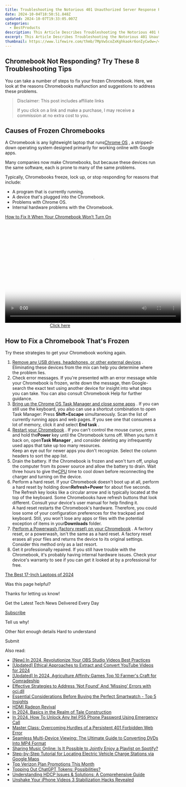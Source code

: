 ```yaml
---
title: Troubleshooting the Notorious 401 Unauthorized Server Response Problem
date: 2024-10-04T18:50:51.848Z
updated: 2024-10-07T19:33:05.007Z
categories:
  - BestProducts
description: This Article Describes Troubleshooting the Notorious 401 Unauthorized Server Response Problem
excerpt: This Article Describes Troubleshooting the Notorious 401 Unauthorized Server Response Problem
thumbnail: https://www.lifewire.com/thmb/7MpVwScoZxKghkaokr6onIyCwdw=/400x300/filters:no_upscale():max_bytes(150000):strip_icc():format(webp)/401-unauthorized-error-what-it-is-and-how-to-fix-it-2622934-e98cc16b41504abdbc47fb6cbaeebcfa.png
---
```


## Chromebook Not Responding? Try These 8 Troubleshooting Tips
 You can take a number of steps to fix your frozen Chromebook. Here, we look at the reasons Chromebooks malfunction and suggestions to address these problems.

>  Disclaimer: This post includes affiliate links
>
>  If you click on a link and make a purchase, I may receive a commission at no extra cost to you.
>

## Causes of Frozen Chromebooks

 A Chromebook is any lightweight laptop that runs[Chrome OS](https://www.lifewire.com/google-chrome-os-1616448) , a stripped-down operating system designed primarily for working online with Google apps.

 Many companies now make Chromebooks, but because these devices run the same software, each is prone to many of the same problems.

 Typically, Chromebooks freeze, lock up, or stop responding for reasons that include:

* A program that is currently running.
* A device that's plugged into the Chromebook.
* Problems with Chrome OS.
* Internal hardware problems with the Chromebook.

[How to Fix It When Your Chromebook Won’t Turn On](https://www.lifewire.com/fix-a-chromebook-that-wont-turn-on-4802489)

<!-- affiliate ads begin -->
<span id="1160850">
					<video width="576" height="324" style="cursor:pointer"
           poster="//a.impactradius-go.com/display-clicktoplayimage/1160850.png"
           onclick="if(!this.playClicked){this.play();this.setAttribute('controls',true);this.playClicked=true;}">
	   <source src="//a.impactradius-go.com/display-ad/14559-1160850">
	   <img src="//a.impactradius-go.com/display-clicktoplayimage/1160850.png" style="border: none; height: 100%; width: 100%; object-fit: contain">
	</video>
	<div style="width:360px;text-align:center"><a href="javascript:window.open(decodeURIComponent('https%3A%2F%2Fpropmoneyinc.pxf.io%2Fc%2F5597632%2F1160850%2F14559'), '_blank');void(0);">Click here</a></div>
</span>
<img height="0" width="0" src="https://imp.pxf.io/i/5597632/1160850/14559" style="position:absolute;visibility:hidden;" border="0" />
<!-- affiliate ads end -->

## How to Fix a Chromebook That's Frozen

 Try these strategies to get your Chromebook working again.

1. [Remove any USB drives, headphones, or other external devices](https://www.lifewire.com/eject-flash-drive-from-chromebook-4782831) . Eliminating these devices from the mix can help you determine where the problem lies.
2. Check error messages. If you're presented with an error message while your Chromebook is frozen, write down the message, then Google-search the exact text using another device for insight into what steps you can take. You can also consult Chromebook Help for further guidance.
3. [Bring up the Chrome OS Task Manager and close some apps](https://www.lifewire.com/google-chrome-task-manager-4103619) . If you can still use the keyboard, you also can use a shortcut combination to open Task Manager: Press **Shift+Escape** simultaneously. Scan the list of currently running apps and web pages. If you see one that consumes a lot of memory, click it and select **End task** .
4. [Restart your Chromebook](https://www.lifewire.com/how-to-restart-a-chromebook-4771931) . If you can't control the mouse cursor, press and hold the**Power** key until the Chromebook turns off. When you turn it back on, open**Task Manager** , and consider deleting any infrequently used apps that take up too many resources.  
 Keep an eye out for newer apps you don't recognize. Select the column headers to sort the app list.
5. Drain the battery. If the Chromebook is frozen and won't turn off, unplug the computer from its power source and allow the battery to drain. Wait three hours to give the[CPU](https://www.lifewire.com/what-is-a-cpu-2618150) time to cool down before reconnecting the charger and turning on the device.
6. Perform a hard reset. If your Chromebook doesn't boot up at all, perform a hard reset by holding down**Refresh+Power** for about five seconds.  
 The Refresh key looks like a circular arrow and is typically located at the top of the keyboard. Some Chromebooks have refresh buttons that look different. Consult your device's user manual for help finding it.  
 A hard reset restarts the Chromebook's hardware. Therefore, you could lose some of your configuration preferences for the trackpad and keyboard. Still, you won't lose any apps or files with the potential exception of items in your**Downloads** folder.
7. [Perform a Powerwash (factory reset) on your Chromebook](https://www.lifewire.com/how-to-powerwash-chromebook-4687496) . A factory reset, or a powerwash, isn't the same as a hard reset. A factory reset erases all your files and returns the device to its original settings.  
Consider this method only as a last resort.
8. Get it professionally repaired. If you still have trouble with the Chromebook, it's probably having internal hardware issues. Check your device's warranty to see if you can get it looked at by a professional for free.

[The Best 17-Inch Laptops of 2024](https://www.lifewire.com/best-17-inch-laptops-832683)

Was this page helpful?

Thanks for letting us know!

 Get the Latest Tech News Delivered Every Day

[Subscribe](https://www.lifewire.com/#)

Tell us why!

 Other  Not enough details  Hard to understand

 Submit

<ins class="adsbygoogle"
     style="display:block"
     data-ad-format="autorelaxed"
     data-ad-client="ca-pub-7571918770474297"
     data-ad-slot="1223367746"></ins>

<ins class="adsbygoogle"
     style="display:block"
     data-ad-client="ca-pub-7571918770474297"
     data-ad-slot="8358498916"
     data-ad-format="auto"
     data-full-width-responsive="true"></ins>

<span class="atpl-alsoreadstyle">Also read:</span>
<div><ul>
<li><a href="https://screen-capture.techidaily.com/new-in-2024-revolutionize-your-obs-studio-videos-best-practices/"><u>[New] In 2024, Revolutionize Your OBS Studio Videos Best Practices</u></a></li>
<li><a href="https://youtube-docs.techidaily.com/ed-ethical-approaches-to-extract-and-convert-youtube-videos-for-2024/"><u>[Updated] Ethical Approaches to Extract and Convert YouTube Videos for 2024</u></a></li>
<li><a href="https://screen-mirroring-recording.techidaily.com/updated-in-2024-agriculture-affinity-games-top-10-farmers-craft-for-comradeship/"><u>[Updated] In 2024, Agriculture Affinity Games Top 10 Farmer's Craft for Comradeship</u></a></li>
<li><a href="https://techno-recovery.techidaily.com/effective-strategies-to-address-not-found-and-missing-errors-with-ocidll/"><u>Effective Strategies to Address 'Not Found' And 'Missing' Errors with oci.dll</u></a></li>
<li><a href="https://techno-recovery.techidaily.com/essential-considerations-before-buying-the-perfect-smartwatch-top-5-insights/"><u>Essential Considerations Before Buying the Perfect Smartwatch - Top 5 Insights</u></a></li>
<li><a href="https://desktop-recording.techidaily.com/hdmi-radeon-revival/"><u>HDMI Radeon Revival</u></a></li>
<li><a href="https://fox-direct.techidaily.com/in-2024-basics-in-the-realm-of-tale-construction/"><u>In 2024, Basics in the Realm of Tale Construction</u></a></li>
<li><a href="https://unlock-android.techidaily.com/in-2024-how-to-unlock-any-itel-p55-phone-password-using-emergency-call-by-drfone-android/"><u>In 2024, How To Unlock Any Itel P55 Phone Password Using Emergency Call</u></a></li>
<li><a href="https://techno-recovery.techidaily.com/master-class-overcoming-hurdles-of-a-persistent-401-forbidden-web-error/"><u>Master Class: Overcoming Hurdles of a Persistent 401 Forbidden Web Error</u></a></li>
<li><a href="https://tech-haven.techidaily.com/seamless-multi-device-viewing-the-ultimate-guide-to-converting-dvds-into-mp4-format/"><u>Seamless Multi-Device Viewing: The Ultimate Guide to Converting DVDs Into MP4 Format</u></a></li>
<li><a href="https://techno-recovery.techidaily.com/sharing-music-online-is-it-possible-to-jointly-enjoy-a-playlist-on-spotify/"><u>Sharing Music Online: Is It Possible to Jointly Enjoy a Playlist on Spotify?</u></a></li>
<li><a href="https://techno-recovery.techidaily.com/step-by-step-tutorial-for-locating-electric-vehicle-charge-stations-via-google-maps/"><u>Step-by-Step Tutorial for Locating Electric Vehicle Charge Stations via Google Maps</u></a></li>
<li><a href="https://techno-recovery.techidaily.com/top-verizon-plan-promotions-this-month/"><u>Top Verizon Plan Promotions This Month</u></a></li>
<li><a href="https://tech-haven.techidaily.com/topping-out-chatgpt-tokens-possibilities/"><u>Topping Out ChatGPT Tokens: Possibilities?</u></a></li>
<li><a href="https://techno-recovery.techidaily.com/1722860500531-understanding-hdcp-issues-and-solutions-a-comprehensive-guide/"><u>Understanding HDCP Issues & Solutions: A Comprehensive Guide</u></a></li>
<li><a href="https://extra-information.techidaily.com/unshake-your-iphone-videos-3-stabilization-hacks-revealed/"><u>Unshake Your iPhone Videos 3 Stabilization Hacks Revealed</u></a></li>
</ul></div>

